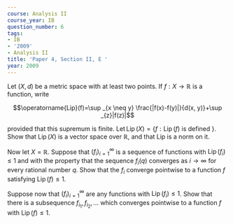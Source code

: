 ```yaml
---
course: Analysis II
course_year: IB
question_number: 6
tags:
- IB
- '2009'
- Analysis II
title: 'Paper 4, Section II, E '
year: 2009
---
```




Let $(X, d)$ be a metric space with at least two points. If $f: X \rightarrow \mathbb{R}$ is a function, write

$$\operatorname{Lip}(f)=\sup _{x \neq y} \frac{|f(x)-f(y)|}{d(x, y)}+\sup _{z}|f(z)|$$

provided that this supremum is finite. $\operatorname{Let} \operatorname{Lip}(X)=\{f: \operatorname{Lip}(f)$ is defined $\}$. Show that $\operatorname{Lip}(X)$ is a vector space over $\mathbb{R}$, and that Lip is a norm on it.

Now let $X=\mathbb{R}$. Suppose that $\left(f_{i}\right)_{i=1}^{\infty}$ is a sequence of functions with $\operatorname{Lip}\left(f_{i}\right) \leqslant 1$ and with the property that the sequence $f_{i}(q)$ converges as $i \rightarrow \infty$ for every rational number $q$. Show that the $f_{i}$ converge pointwise to a function $f$ satisfying $\operatorname{Lip}(f) \leqslant 1$.

Suppose now that $\left(f_{i}\right)_{i=1}^{\infty}$ are any functions with $\operatorname{Lip}\left(f_{i}\right) \leqslant 1$. Show that there is a subsequence $f_{i_{1}}, f_{i_{2}}, \ldots$ which converges pointwise to a function $f$ with $\operatorname{Lip}(f) \leqslant 1$.